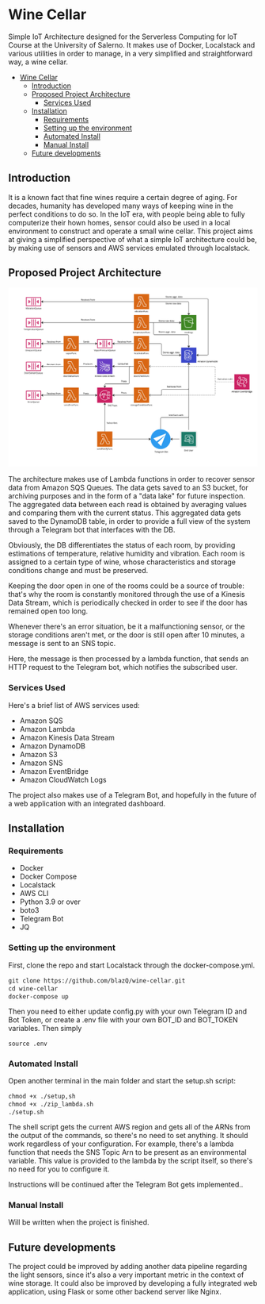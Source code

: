 # Wine Cellar

Simple IoT Architecture designed for the Serverless Computing for IoT Course at the University of Salerno.
It makes use of Docker, Localstack and various utilities in order to manage, in a very simplified and straightforward way, a wine cellar.

- [Wine Cellar](#wine-cellar)
  - [Introduction](#introduction)
  - [Proposed Project Architecture](#proposed-project-architecture)
    - [Services Used](#services-used)
  - [Installation](#installation)
    - [Requirements](#requirements)
    - [Setting up the environment](#setting-up-the-environment)
    - [Automated Install](#automated-install)
    - [Manual Install](#manual-install)
  - [Future developments](#future-developments)

## Introduction

It is a known fact that fine wines require a certain degree of aging. For decades, humanity has developed many ways of keeping wine in the perfect conditions to do so.
In the IoT era, with people being able to fully computerize their hown homes, sensor could also be used in a local environment to construct and operate a small wine cellar.
This project aims at giving a simplified perspective of what a simple IoT architecture could be, by making use of sensors and AWS services emulated through localstack.

## Proposed Project Architecture

![Architecture Image](./images/SCIOT-Project.jpg "Project Architecture")

The architecture makes use of Lambda functions in order to recover sensor data from Amazon SQS Queues.
The data gets saved to an S3 bucket, for archiving purposes and in the form of a "data lake" for future inspection.
The aggregated data between each read is obtained by averaging values and comparing them with the current status. This aggregated data gets saved to the DynamoDB table, in order to provide a full view of the system through a Telegram bot that interfaces with the DB.

Obviously, the DB differentiates the status of each room, by providing estimations of temperature, relative humidity and vibration. Each room is assigned to a certain type of wine, whose characteristics and storage conditions change and must be preserved.

Keeping the door open in one of the rooms could be a source of trouble: that's why the room is constantly monitored through the use of a Kinesis Data Stream, which is periodically checked in order to see if the door has remained open too long.

Whenever there's an error situation, be it a malfunctioning sensor, or the storage conditions aren't met, or the door is still open after 10 minutes, a message is sent to an SNS topic.

Here, the message is then processed by a lambda function, that sends an HTTP request to the Telegram bot, which notifies the subscribed user.

### Services Used

Here's a brief list of AWS services used:

- Amazon SQS
- Amazon Lambda
- Amazon Kinesis Data Stream
- Amazon DynamoDB
- Amazon S3
- Amazon SNS
- Amazon EventBridge
- Amazon CloudWatch Logs

The project also makes use of a Telegram Bot, and hopefully in the future of a web application with an integrated dashboard.

## Installation

### Requirements

- Docker
- Docker Compose
- Localstack
- AWS CLI
- Python 3.9 or over
- boto3
- Telegram Bot
- JQ

### Setting up the environment

First, clone the repo and start Localstack through the docker-compose.yml.

```shell
git clone https://github.com/blazQ/wine-cellar.git
cd wine-cellar
docker-compose up
```

Then you need to either update config.py with your own Telegram ID and Bot Token, or create a .env file with your own BOT_ID and BOT_TOKEN variables.
Then simply

```shell
source .env
```

### Automated Install

Open another terminal in the main folder and start the setup.sh script:

```shell
chmod +x ./setup,sh
chmod +x ./zip_lambda.sh
./setup.sh
```

The shell script gets the current AWS region and gets all of the ARNs from the output of the commands, so there's no need to set anything. It should work regardless of your configuration.
For example, there's a lambda function that needs the SNS Topic Arn to be present as an environmental variable. This value is provided to the lambda by the script itself, so there's no need for you to configure it.

Instructions will be continued after the Telegram Bot gets implemented..

### Manual Install

Will be written when the project is finished.

## Future developments

The project could be improved by adding another data pipeline regarding the light sensors, since it's also a very important metric in the context of wine storage.
It could also be improved by developing a fully integrated web application, using Flask or some other backend server like Nginx.
